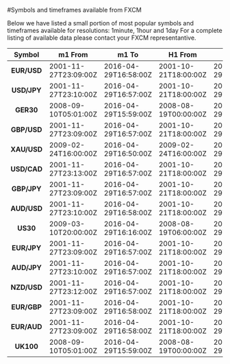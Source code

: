 #Symbols and timeframes available from FXCM

Below we have listed a small portion of most popular symbols and timeframes available for resolutions: 1minute, 1hour and 1day
For a complete listing of available data please contact your FXCM representantive.

|Symbol|m1 From|m1 To|H1 From|H1 To|D1 From|D1 To
|:---:|---|---|---|---|---|---
**EUR/USD**|2001-11-27T23:09:00Z|2016-04-29T16:58:00Z|2001-10-21T18:00:00Z|2016-04-29T15:00:00Z|1993-05-10T17:00:00Z|2001-10-19T17:00:00Z
**USD/JPY**|2001-11-27T23:10:00Z|2016-04-29T16:57:00Z|2001-10-21T18:00:00Z|2016-04-29T15:00:00Z|1993-05-10T17:00:00Z|2001-10-19T17:00:00Z
**GER30**|2008-09-10T05:01:00Z|2016-04-29T15:59:00Z|2008-08-19T00:00:00Z|2016-04-29T15:00:00Z|1970-02-10T17:00:00Z|2008-08-19T17:00:00Z
**GBP/USD**|2001-11-27T23:09:00Z|2016-04-29T16:57:00Z|2001-10-21T18:00:00Z|2016-04-29T15:00:00Z|1993-05-10T17:00:00Z|2001-10-19T17:00:00Z
**XAU/USD**|2009-02-24T16:00:00Z|2016-04-29T16:50:00Z|2009-02-24T16:00:00Z|2016-04-29T15:00:00Z|1920-01-29T17:00:00Z|2009-02-23T17:00:00Z
**USD/CAD**|2001-11-27T23:13:00Z|2016-04-29T16:57:00Z|2001-10-21T18:00:00Z|2016-04-29T15:00:00Z|1993-05-10T17:00:00Z|2001-10-19T17:00:00Z
**GBP/JPY**|2001-11-27T23:09:00Z|2016-04-29T16:57:00Z|2001-10-21T18:00:00Z|2016-04-29T15:00:00Z|1993-05-10T17:00:00Z|2001-10-19T17:00:00Z
**AUD/USD**|2001-11-27T23:10:00Z|2016-04-29T16:58:00Z|2001-10-21T18:00:00Z|2016-04-29T15:00:00Z|1993-05-10T17:00:00Z|2001-10-19T17:00:00Z
**US30**|2009-03-10T20:00:00Z|2016-04-29T16:16:00Z|2008-08-19T06:00:00Z|2016-04-29T15:00:00Z|1981-01-28T17:00:00Z|2008-08-19T17:00:00Z
**EUR/JPY**|2001-11-27T23:09:00Z|2016-04-29T16:57:00Z|2001-10-21T18:00:00Z|2016-04-29T15:00:00Z|1993-05-10T17:00:00Z|2001-10-19T17:00:00Z
**AUD/JPY**|2001-11-27T23:10:00Z|2016-04-29T16:57:00Z|2001-10-21T18:00:00Z|2016-04-29T15:00:00Z|1993-05-10T17:00:00Z|2001-10-19T17:00:00Z
**NZD/USD**|2001-11-27T23:12:00Z|2016-04-29T16:57:00Z|2001-10-21T18:00:00Z|2016-04-29T15:00:00Z|1993-05-10T17:00:00Z|2001-10-19T17:00:00Z
**EUR/GBP**|2001-11-27T23:09:00Z|2016-04-29T16:58:00Z|2001-10-21T18:00:00Z|2016-04-29T15:00:00Z|1993-05-10T17:00:00Z|2001-10-19T17:00:00Z
**EUR/AUD**|2001-11-27T23:09:00Z|2016-04-29T16:58:00Z|2001-10-21T18:00:00Z|2016-04-29T15:00:00Z|1993-05-10T17:00:00Z|2001-10-19T17:00:00Z
**UK100**|2008-09-10T05:01:00Z|2016-04-29T15:59:00Z|2008-08-19T00:00:00Z|2016-04-29T15:00:00Z|1986-04-01T17:00:00Z|2008-08-19T17:00:00Z
